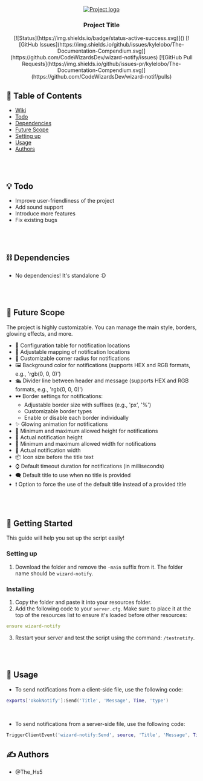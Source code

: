 <p align="center">
  <a href="" rel="noopener">
    <img src="" alt="Project logo">
  </a>
</p>

<h3 align="center">Project Title</h3>

<div align="center">
  <!-- Status badge indicating the current state of the project -->
  [![Status](https://img.shields.io/badge/status-active-success.svg)]()
  <!-- Link to GitHub issues -->
  [![GitHub Issues](https://img.shields.io/github/issues/kylelobo/The-Documentation-Compendium.svg)](https://github.com/CodeWizardsDev/wizard-notify/issues)
  <!-- Link to GitHub pull requests -->
  [![GitHub Pull Requests](https://img.shields.io/github/issues-pr/kylelobo/The-Documentation-Compendium.svg)](https://github.com/CodeWizardsDev/wizard-notif/pulls)
</div>

## 📝 Table of Contents
- [Wiki](./wiki/README.md)
- [Todo](#todo)
- [Dependencies](#dependencies)
- [Future Scope](#future_scope)
- [Setting up](#getting_started)
- [Usage](#usage)
- [Authors](#authors)

<br>
<br>

## 💡 Todo <a name="todo"></a>
- Improve user-friendliness of the project
- Add sound support
- Introduce more features
- Fix existing bugs

<br>
<br>

## ⛓️ Dependencies <a name="dependencies"></a>
- No dependencies! It's standalone :D

<br>
<br>

## 🚀 Future Scope <a name="future_scope"></a>
The project is highly customizable. You can manage the main style, borders, glowing effects, and more.

- 🔎 Configuration table for notification locations
- 🔎 Adjustable mapping of notification locations
- 🔰 Customizable corner radius for notifications
- 🖼️ Background color for notifications (supports HEX and RGB formats, e.g., 'rgb(0, 0, 0)')
- 🛳️ Divider line between header and message (supports HEX and RGB formats, e.g., 'rgb(0, 0, 0)')
- 🕶️ Border settings for notifications:
  - Adjustable border size with suffixes (e.g., 'px', '%')
  - Customizable border types
  - Enable or disable each border individually
- ✨ Glowing animation for notifications
- 📛 Minimum and maximum allowed height for notifications
- 📛 Actual notification height
- 📛 Minimum and maximum allowed width for notifications
- 📛 Actual notification width
- 📦 Icon size before the title text
- ⌚ Default timeout duration for notifications (in milliseconds)
- 🗨️ Default title to use when no title is provided
- ❗ Option to force the use of the default title instead of a provided title

<br>
<br>

## 🏁 Getting Started <a name="getting_started"></a>
This guide will help you set up the script easily!

### Setting up
1. Download the folder and remove the `-main` suffix from it. The folder name should be `wizard-notify`.

### Installing
1. Copy the folder and paste it into your resources folder.
2. Add the following code to your `server.cfg`. Make sure to place it at the top of the resources list to ensure it's loaded before other resources:


```yml
ensure wizard-notify
```

3. Restart your server and test the script using the command: `/testnotify`.

<br>
<br>

## 🎈 Usage <a name="usage"></a>
- To send notifications from a client-side file, use the following code:

```lua
exports['okokNotify']:Send('Title', 'Message', Time, 'type')
```
<br>

- To send notifications from a server-side file, use the following code:

```lua
TriggerClientEvent('wizard-notify:Send', source, 'Title', 'Message', Time, 'type')
```

## ✍️ Authors <a name="authors"></a>
- @The_Hs5